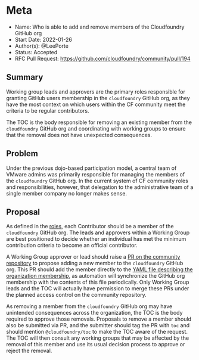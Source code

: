 # Meta
[meta]: #meta
- Name: Who is able to add and remove members of the Cloudfoundry GitHub org
- Start Date: 2022-01-26
- Author(s): @LeePorte
- Status: Accepted
- RFC Pull Request: https://github.com/cloudfoundry/community/pull/194


## Summary

Working group leads and approvers are the primary roles responsible for granting GitHub users membership in the `cloudfoundry` GitHub org, as they have the most context on which users within the CF community meet the criteria to be regular contributors. 

The TOC is the body responsible for removing an existing member from the `cloudfoundry` GitHub org and coordinating with working groups to ensure that the removal does not have unexpected consequences.

## Problem

Under the previous dojo-based participation model, a central team of VMware admins was primarily responsible for managing the members of the `cloudfoundry` GitHub org. In the current system of CF community roles and responsibilities, however, that delegation to the administrative team of a single member company no longer makes sense.

## Proposal

As defined in the [roles](https://github.com/cloudfoundry/community/blob/main/toc/ROLES.md), each Contributor
should be a member of the `cloudfoundry` GitHub org.
The leads and approvers within a Working Group are best positioned to decide whether an individual has met the minimum contribution criteria to become an official contributor.

A Working Group approver or lead should raise a [PR on the community repository](https://github.com/cloudfoundry/community/pulls) to propose adding a new member to the `cloudfoundry` GitHub org.
This PR should add the member directly to the [YAML file describing the organization membership](https://github.com/cloudfoundry/community/blob/main/org/cloudfoundry.yml), as automation will synchronize the GitHub org membership with the contents of this file periodically. 
Only Working Group leads and the TOC will actually have permission to merge these PRs under the planned access control on the community repository.

As removing a member from the `cloudfoundry` GitHub org may have unintended consequences across the organization, the TOC is the body required to approve those removals.
Proposals to remove a member should also be submitted via PR, and the submitter should tag the PR with `toc` and should mention `@cloudfoundry/toc` to make the TOC aware of the request.
The TOC will then consult any working groups that may be affected by the removal of this member and use its usual decision process to approve or reject the removal. 

